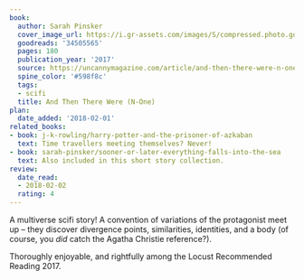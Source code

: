 ```yaml
---
book:
  author: Sarah Pinsker
  cover_image_url: https://i.gr-assets.com/images/S/compressed.photo.goodreads.com/books/1488924699l/34505565._SY475_.jpg
  goodreads: '34505565'
  pages: 180
  publication_year: '2017'
  source: https://uncannymagazine.com/article/and-then-there-were-n-one/
  spine_color: '#598f8c'
  tags:
  - scifi
  title: And Then There Were (N-One)
plan:
  date_added: '2018-02-01'
related_books:
- book: j-k-rowling/harry-potter-and-the-prisoner-of-azkaban
  text: Time travellers meeting themselves? Never!
- book: sarah-pinsker/sooner-or-later-everything-falls-into-the-sea
  text: Also included in this short story collection.
review:
  date_read:
  - 2018-02-02
  rating: 4
---
```


A multiverse scifi story! A convention of variations of the protagonist meet up – they discover divergence points,
similarities, identities, and a body (of course, you *did* catch the Agatha Christie reference?).

Thoroughly enjoyable, and rightfully among the Locust Recommended Reading 2017.
